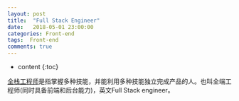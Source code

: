 ```yaml
---
layout: post
title:  "Full Stack Engineer"
date:   2018-05-01 23:00:00
categories: Front-end 
tags:  Front-end
comments: true
---
```


* content
{:toc}

[全栈工程师](https://baike.baidu.com/item/全栈工程师/12983270?fr=aladdin)是指掌握多种技能，并能利用多种技能独立完成产品的人。也叫全端工程师(同时具备前端和后台能力)，英文Full Stack engineer。
<!--more-->




